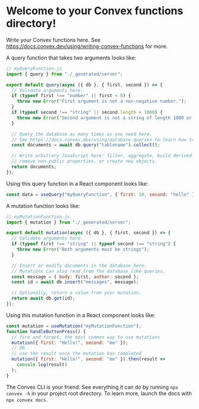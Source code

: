 # Welcome to your Convex functions directory!

Write your Convex functions here. See
https://docs.convex.dev/using/writing-convex-functions for more.

A query function that takes two arguments looks like:

```javascript
// myQueryFunction.js
import { query } from "./_generated/server";

export default query(async ({ db }, { first, second }) => {
  // Validate arguments here.
  if (typeof first !== "number" || first < 0) {
    throw new Error("First argument is not a non-negative number.");
  }
  if (typeof second !== "string" || second.length > 1000) {
    throw new Error("Second argument is not a string of length 1000 or less.");
  }

  // Query the database as many times as you need here.
  // See https://docs.convex.dev/using/database-queries to learn how to write queries.
  const documents = await db.query("tablename").collect();

  // Write arbitrary JavaScript here: filter, aggregate, build derived data,
  // remove non-public properties, or create new objects.
  return documents;
});
```

Using this query function in a React component looks like:

```javascript
const data = useQuery("myQueryFunction", { first: 10, second: "hello" });
```

A mutation function looks like:

```javascript
// myMutationFunction.js
import { mutation } from "./_generated/server";

export default mutation(async ({ db }, { first, second }) => {
  // Validate arguments here.
  if (typeof first !== "string" || typeof second !== "string") {
    throw new Error("Both arguments must be strings");
  }

  // Insert or modify documents in the database here.
  // Mutations can also read from the database like queries.
  const message = { body: first, author: second };
  const id = await db.insert("messages", message);

  // Optionally, return a value from your mutation.
  return await db.get(id);
});
```

Using this mutation function in a React component looks like:

```javascript
const mutation = useMutation("myMutationFunction");
function handleButtonPress() {
  // fire and forget, the most common way to use mutations
  mutation({ first: "Hello!", second: "me" });
  // OR
  // use the result once the mutation has completed
  mutation({ first: "Hello!", second: "me" }).then(result =>
    console.log(result)
  );
}
```

The Convex CLI is your friend. See everything it can do by running
`npx convex -h` in your project root directory. To learn more, launch the docs
with `npx convex docs`.
